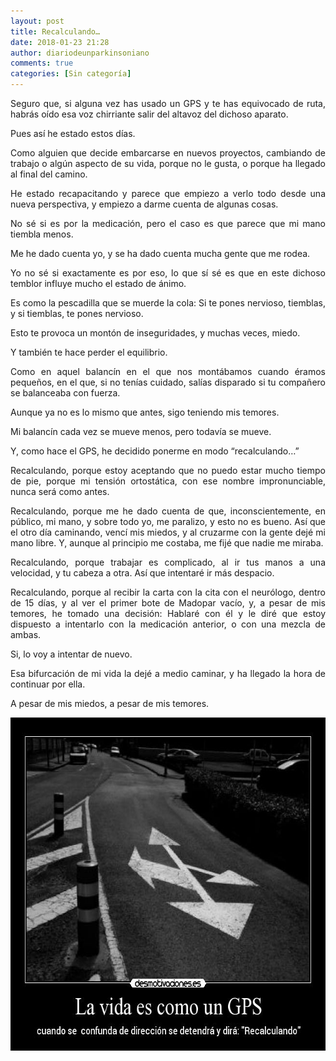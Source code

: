 ```yaml
---
layout: post
title: Recalculando…
date: 2018-01-23 21:28
author: diariodeunparkinsoniano
comments: true
categories: [Sin categoría]
---
```

<p style="text-align:justify;">Seguro que, si alguna vez has usado un GPS y te has equivocado de ruta, habrás oído esa voz chirriante salir del altavoz del dichoso aparato.</p>
<p style="text-align:justify;">Pues así he estado estos días.</p>
<p style="text-align:justify;">Como alguien que decide embarcarse en nuevos proyectos, cambiando de trabajo o algún aspecto de su vida, porque no le gusta, o porque ha llegado al final del camino.</p>
<p style="text-align:justify;">He estado recapacitando y parece que empiezo a verlo todo desde una nueva perspectiva, y empiezo a darme cuenta de algunas cosas.</p>
<p style="text-align:justify;">No sé si es por la medicación, pero el caso es que parece que mi mano tiembla menos.</p>
<p style="text-align:justify;">Me he dado cuenta yo, y se ha dado cuenta mucha gente que me rodea.</p>
<p style="text-align:justify;">Yo no sé si exactamente es por eso, lo que sí sé es que en este dichoso temblor influye mucho el estado de ánimo.</p>
<p style="text-align:justify;">Es como la pescadilla que se muerde la cola: Si te pones nervioso, tiemblas, y si tiemblas, te pones nervioso.</p>
<p style="text-align:justify;">Esto te provoca un montón de inseguridades, y muchas veces, miedo.</p>
<p style="text-align:justify;">Y también te hace perder el equilibrio.</p>
<p style="text-align:justify;">Como en aquel balancín en el que nos montábamos cuando éramos pequeños, en el que, si no tenías cuidado, salías disparado si tu compañero se balanceaba con fuerza.</p>
<p style="text-align:justify;">Aunque ya no es lo mismo que antes, sigo teniendo mis temores.</p>
<p style="text-align:justify;">Mi balancín cada vez se mueve menos, pero todavía se mueve.</p>
<p style="text-align:justify;">Y, como hace el GPS, he decidido ponerme en modo “recalculando…”</p>
<p style="text-align:justify;">Recalculando, porque estoy aceptando que no puedo estar mucho tiempo de pie, porque mi tensión ortostática, con ese nombre impronunciable, nunca será como antes.</p>
<p style="text-align:justify;">Recalculando, porque me he dado cuenta de que, inconscientemente, en público, mi mano, y sobre todo yo, me paralizo, y esto no es bueno. Así que el otro día caminando, vencí mis miedos, y al cruzarme con la gente dejé mi mano libre. Y, aunque al principio me costaba, me fijé que nadie me miraba.</p>
<p style="text-align:justify;">Recalculando, porque trabajar es complicado, al ir tus manos a una velocidad, y tu cabeza a otra. Así que intentaré ir más despacio.</p>
<p style="text-align:justify;">Recalculando, porque al recibir la carta con la cita con el neurólogo, dentro de 15 días, y al ver el primer bote de Madopar vacío, y, a pesar de mis temores, he tomado una decisión: Hablaré con él y le diré que estoy dispuesto a intentarlo con la medicación anterior, o con una mezcla de ambas.</p>
<p style="text-align:justify;">Si, lo voy a intentar de nuevo.</p>
<p style="text-align:justify;">Esa bifurcación de mi vida la dejé a medio caminar, y ha llegado la hora de continuar por ella.</p>
<p style="text-align:justify;">A pesar de mis miedos, a pesar de mis temores.</p>
<img class="img-fluid"  clasXs="alignnone size-full wp-image-568" src="/assets/images/2018/01/8_66.jpg" alt="8_66" width="650" height="533" />
